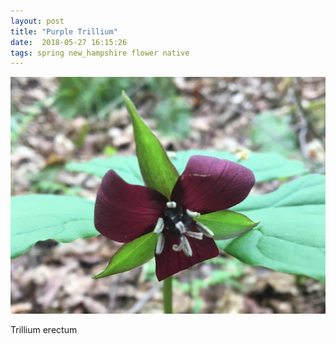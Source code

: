 ```yaml
---
layout: post
title: "Purple Trillium"
date:  2018-05-27 16:15:26
tags: spring new_hampshire flower native 
---
```


![Purple Trillium](/images/purple-trillium.png)

Trillium erectum

<!--more-->

